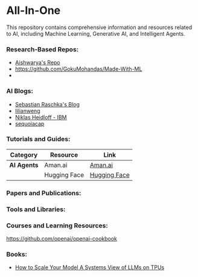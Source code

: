 # All-In-One
This repository contains comprehensive information and resources related to AI, including Machine Learning, Generative AI, and Intelligent Agents.

### Research-Based Repos:
- [Aishwarya's Repo](https://github.com/aishwaryanr/awesome-generative-ai-guide)
- https://github.com/GokuMohandas/Made-With-ML
-   

### AI Blogs:
- [Sebastian Raschka's Blog](https://sebastianraschka.com/blog/)
- [lilianweng](https://lilianweng.github.io/)
- [Niklas Heidloff - IBM](https://heidloff.net/archives/)
- [sequoiacap](https://www.sequoiacap.com/article/tag/ai/)  

### Tutorials and Guides:
| **Category**               | **Resource**                                  | **Link**                                              |
|----------------------------|-----------------------------------------------|-------------------------------------------------------|
| **AI Agents**              | Aman.ai                                       | [Aman.ai](https://aman.ai/primers/ai/agents/)         |
|                            | Hugging Face                                  | [Hugging Face](https://huggingface.co/agents-course)   |


### Papers and Publications:

  
### Tools and Libraries:

  
### Courses and Learning Resources:

https://github.com/openai/openai-cookbook


### Books:
- [How to Scale Your Model A Systems View of LLMs on TPUs](https://jax-ml.github.io/scaling-book/index)
